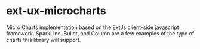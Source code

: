 ext-ux-microcharts
==================

Micro Charts implementation based on the ExtJs client-side javascript framework. SparkLine, Bullet, and Column are a few examples of the type of charts this library will support.